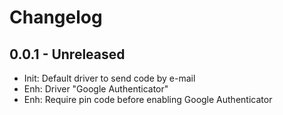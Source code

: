 Changelog
=========

0.0.1 - Unreleased
----------------------
- Init: Default driver to send code by e-mail
- Enh: Driver "Google Authenticator"
- Enh: Require pin code before enabling Google Authenticator